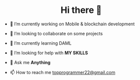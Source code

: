 <h1 align="center">Hi there 👋</h1>

- 🔭 I’m currently working on Mobile & blockchain development

- 👯 I’m looking to collaborate on some projects

- 🌱 I’m currently learning DAML

- 🤝 I’m looking for help with **MY SKILLS**

- 💬 Ask me **Anything**

- 📫 How to reach me topprogrammer22@gmail.com
